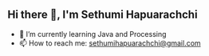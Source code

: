 ## Hi there 👋, I'm Sethumi Hapuarachchi

- 🌱 I’m currently learning Java and Processing
- 📫 How to reach me: sethumihapuarachchi@gmail.com
